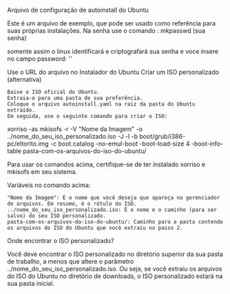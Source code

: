 Arquivo de configuração de autoinstall do Ubuntu

Este é um arquivo de exemplo, que pode ser usado como referência para suas próprias instalações.
Na senha use o comando :
mkpasswd (sua senha)

somente assim o linux identificará e criptografará sua senha e voce insere no campo
password: ''

Use o URL do arquivo no Instalador do Ubuntu
Criar um ISO personalizado (alternativa)

    Baixe o ISO oficial do Ubuntu.
    Extraia-o para uma pasta de sua preferência.
    Coloque o arquivo autoinstall.yaml na raiz da pasta do Ubuntu extraído.
    Em seguida, use o seguinte comando para criar o ISO:

xorriso -as mkisofs -r -V "Nome da Imagem" -o ../nome_do_seu_iso_personalizado.iso -J -l -b boot/grub/i386-pc/eltorito.img -c boot.catalog -no-emul-boot -boot-load-size 4 -boot-info-table pasta-com-os-arquivos-do-iso-do-ubuntu/

Para usar os comandos acima, certifique-se de ter instalado xorriso e mkisofs em seu sistema.

Variáveis no comando acima:

    "Nome da Imagem": É o nome que você deseja que apareça no gerenciador de arquivos. Em resumo, é o rótulo do ISO.
    ../nome_do_seu_iso_personalizado.iso: É o nome e o caminho (para ser salvo) do seu ISO personalizado.
    pasta-com-os-arquivos-do-iso-do-ubuntu/: Caminho para a pasta contendo os arquivos do ISO do Ubuntu que você extraiu no passo 2.

Onde encontrar o ISO personalizado?

Você deve encontrar o ISO personalizado no diretório superior da sua pasta de trabalho, a menos que altere o parâmetro ../nome_do_seu_iso_personalizado.iso.
Ou seja, se você extraiu os arquivos do ISO do Ubuntu no diretório de downloads, o ISO personalizado estará na sua pasta inicial.
